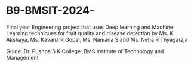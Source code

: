# B9-BMSIT-2024-
Final year Engineering project that uses Deep learning and Machine Learning techniques for fruit quality and disease detection by Ms. K Akshaya, Ms. Kavana R Gopal, Ms. Namana S and Ms. Neha R Thyagaraja

Guide: Dr. Pushpa S K
College: BMS Institute of Technology and Management
